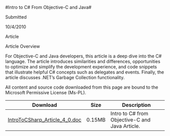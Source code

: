 #Intro to C# From Objective-C and Java#

Submitted

10/4/2010

Article

Article Overview

For Objective-C and Java developers, this article is a deep dive into the C# language. The article introduces similarities and differences, opportunities to optimize and simplify the development experience, and code snippets that illustrate helpful C# concepts such as delegates and events. Finally, the article discusses .NET’s Garbage Collection functionality. 

All content and source code downloaded from this page are bound to the Microsoft Permissive License (Ms-PL).


Download | Size | Description
---|---|---|
[IntroToCSharp_Article_4_0.doc](https://github.com/simondarksidej/XNAGameStudio/blob/master/Documents/IntroToCSharp_Article_4_0.doc?raw=true) | 0.15MB | Intro to C# from Objective-C and Java Article. 